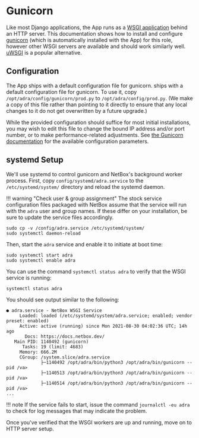 # Gunicorn

Like most Django applications, the App runs as a [WSGI application](https://en.wikipedia.org/wiki/Web_Server_Gateway_Interface) behind an HTTP server. This documentation shows how to install and configure [gunicorn](http://gunicorn.org/) (which is automatically installed with the App) for this role, however other WSGI servers are available and should work similarly well. [uWSGI](https://uwsgi-docs.readthedocs.io/en/latest/) is a popular alternative.

## Configuration

The App ships with a default configuration file for gunicorn. ships with a default configuration file for gunicorn. To use it, copy `/opt/adra/config/gunicorn/prod.py` to `/opt/adra/config/prod.py`. (We make a copy of this file rather than pointing to it directly to ensure that any local changes to it do not get overwritten by a future upgrade.)

While the provided configuration should suffice for most initial installations, you may wish to edit this file to change the bound IP address and/or port number, or to make performance-related adjustments. See [the Gunicorn documentation](https://docs.gunicorn.org/en/stable/configure.html) for the available configuration parameters.

## systemd Setup

We'll use systemd to control  gunicorn and NetBox's background worker process. First, copy `config/systemd/adra.service` to the `/etc/systemd/system/` directory and reload the systemd daemon.

!!! warning "Check user & group assignment"
    The stock service configuration files packaged with NetBox assume that the service will run with the `adra` user and group names. If these differ on your installation, be sure to update the service files accordingly.

```no-highlight
sudo cp -v /config/adra.service /etc/systemd/system/
sudo systemctl daemon-reload
```

Then, start the `adra` service and enable it to initiate at boot time:

```no-highlight
sudo systemctl start adra
sudo systemctl enable adra
```

You can use the command `systemctl status adra` to verify that the WSGI service is running:

```no-highlight
systemctl status adra
```

You should see output similar to the following:

```no-highlight
● adra.service - NetBox WSGI Service
     Loaded: loaded (/etc/systemd/system/adra.service; enabled; vendor preset: enabled)
     Active: active (running) since Mon 2021-08-30 04:02:36 UTC; 14h ago
       Docs: https://docs.netbox.dev/
   Main PID: 1140492 (gunicorn)
      Tasks: 19 (limit: 4683)
     Memory: 666.2M
     CGroup: /system.slice/adra.service
             ├─1140492 /opt/adra/bin/python3 /opt/adra/bin/gunicorn --pid /va>
             ├─1140513 /opt/adra/bin/python3 /opt/adra/bin/gunicorn --pid /va>
             ├─1140514 /opt/adra/bin/python3 /opt/adra/bin/gunicorn --pid /va>
...
```

!!! note
    If the service fails to start, issue the command `journalctl -eu adra` to check for log messages that may indicate the problem.

Once you've verified that the WSGI workers are up and running, move on to HTTP server setup.

